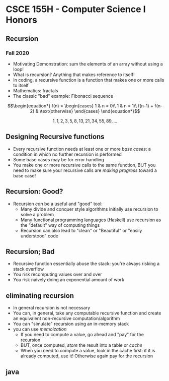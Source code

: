 
# CSCE 155H - Computer Science I Honors
## Recursion
### Fall 2020

* Motivating Demonstration: sum the elements of an array without using a loop!
* What is recursion? Anything that makes reference to itself!
* In coding, a recursive function is a function that makes one or more calls to itself
* Mathematics: fractals
* The classic "bad" example: Fibonacci sequence


$$\begin{equation*}
    f(n) = \begin{cases}
               1               & n = 0\\
               1               & n = 1\\
               f(n-1) + f(n-2) & \text{otherwise}
           \end{cases}
\end{equation*}$$

$$1, 1, 2, 3, 5, 8, 13, 21, 34, 55, 89, ...$$

## Designing Recursive functions

* Every recursive function needs at least one or more *base cases*: a condition in which no further recursion is performed
* Some base cases may be for error handling
* You make one or more recursive calls to the same function, BUT you need to make sure your recursive calls are *making progress* toward a base case!

## Recursion: Good?

* Recursion *can* be a useful and "good" tool:
  * Many divide and conquer style algorithms initially use recursion to solve a problem
  * Many functional programming languages (Haskell) use recursion as the "default" way of computing things
  * Recursion can also lead to "clean" or "Beautiful" or "easily understood" code

## Recursion; Bad

* Recursive function essentially abuse the stack: you're always risking a stack overflow
* You risk recomputing values over and over
* You risk naively doing an exponential amount of work

## eliminating recursion

* In general recursion is not necessary
* You can, in general, take any computable recursive function and  create an equivalent non-recursive computation/algorithm
* You can "simulate" recursion using an in-memory stack
* you can use *memoization*
  * If you need to compute a value, go ahead and "pay" for the recursion
  * BUT, once computed, *store* the result into a table or *cache*
  * When you need to compute a value, look in the cache first: if it is already computed, use it!  Otherwise again pay for the recursion

## java


```text







```
